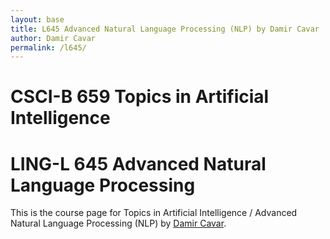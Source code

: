 ```yaml
---
layout: base
title: L645 Advanced Natural Language Processing (NLP) by Damir Cavar
author: Damir Cavar
permalink: /l645/
---
```

# CSCI-B 659 Topics in Artificial Intelligence
# LING-L 645 Advanced Natural Language Processing

This is the course page for Topics in Artificial Intelligence / Advanced Natural Language Processing (NLP) by [Damir Cavar](http://damir.cavar.me/).



